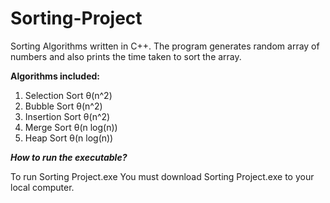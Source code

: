 # Sorting-Project
Sorting Algorithms written in C++. The program generates random array of numbers and also prints the time taken to sort the array.

**Algorithms included:**
1. Selection Sort           θ(n^2)
2. Bubble Sort              θ(n^2)
3. Insertion Sort           θ(n^2)
4. Merge Sort               θ(n log(n))
5. Heap Sort                θ(n log(n))


***How to run the executable?***

To run Sorting Project.exe You must download Sorting Project.exe to your local computer.
